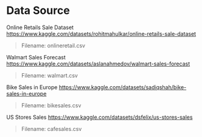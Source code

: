 # Data Source

Online Retails Sale Dataset https://www.kaggle.com/datasets/rohitmahulkar/online-retails-sale-dataset
> Filename: onlineretail.csv

Walmart Sales Forecast https://www.kaggle.com/datasets/aslanahmedov/walmart-sales-forecast
> Filename: walmart.csv

Bike Sales in Europe https://www.kaggle.com/datasets/sadiqshah/bike-sales-in-europe
> Filename: bikesales.csv

US Stores Sales https://www.kaggle.com/datasets/dsfelix/us-stores-sales
> Filename: cafesales.csv